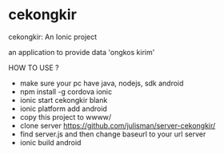 # cekongkir

cekongkir: An Ionic project

an application to provide data 'ongkos kirim' 

HOW TO USE ?

* make sure your pc have java, nodejs, sdk android  
* npm install -g cordova ionic
* ionic start cekongkir blank
* ionic platform add android
* copy this project to wwww/
* clone server https://github.com/julisman/server-cekongkir/
* find server.js and then change baseurl to your url server 
* ionic build android 



